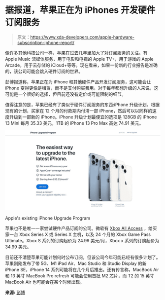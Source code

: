 # 据报道，苹果正在为 iPhones 开发硬件订阅服务

> 原文：<https://www.xda-developers.com/apple-hardware-subscription-iphone-report/>

像许多其他科技公司一样，苹果在过去几年里加大了对订阅服务的关注。有 Apple Music 流媒体服务，用于电影和电视的 Apple TV+，用于游戏的 Apple Arcade，用于云存储的 iCloud+等等。现在看来，如果一份新的行业报告是准确的，该公司可能会跳入硬件订阅的世界。

彭博报道称，苹果正在为 iPhone 和其他硬件产品开发订阅服务，这可能会让 iPhone 变得更像是租赁，而不是支付购买费用。对于每年都想升级的人来说，这可能是一个很好的选择，但目前还没有定价或可能限制的细节。

值得注意的是，苹果已经有了类似于硬件订阅服务的东西:iPhone 升级计划。根据现有的计划，买家在 12 个月的付款期内付清一部 iPhone，然后可以以同样的速度升级到一部新的 iPhone。iPhone 升级计划最便宜的选项是 128GB 的 iPhone 13 Mini 每月 35.33 美元，1TB 的 iPhone 13 Pro Max 高达 74.91 美元。

 <picture>![iPhone Upgrade Program webpage screenshot](img/a75f46aab3cdf3c65c9a8bc3dc8dd9cf.png)</picture> 

Apple's existing iPhone Upgrade Program

苹果也不是唯一一家尝试硬件产品订阅的公司。微软有 [Xbox All Access](https://www.xbox.com/en-US/xbox-all-access) ，给买家一台 Xbox Series X 或 Series X 主机，以及 24 个月的 Xbox Game Pass Ultimate。Xbox S 系列的订购起价为 24.99 美元/月，Xbox x 系列的订购起价为 34.99 美元。

目前还不清楚苹果可能计划何时公布订阅，但该公司今年可能已经有很多计划了。苹果刚刚发布了带 5G、M1 iPad Air、Mac Studio 和 Studio Display 的新 iPhone SE，iPhone 14 系列可能将在几个月后推出。还有传言称，MacBook Air 和 13 英寸 MacBook Pro refresh 可能会使用首批 M2 芯片，而 T2 的 15 英寸 MacBook Air 也可能会在某个时候出现。

**来源:** [彭博](https://www.bloomberg.com/news/articles/2022-03-24/apple-aapl-is-working-on-a-hardware-subscription-service-for-iphones?sref=9hGJlFio)